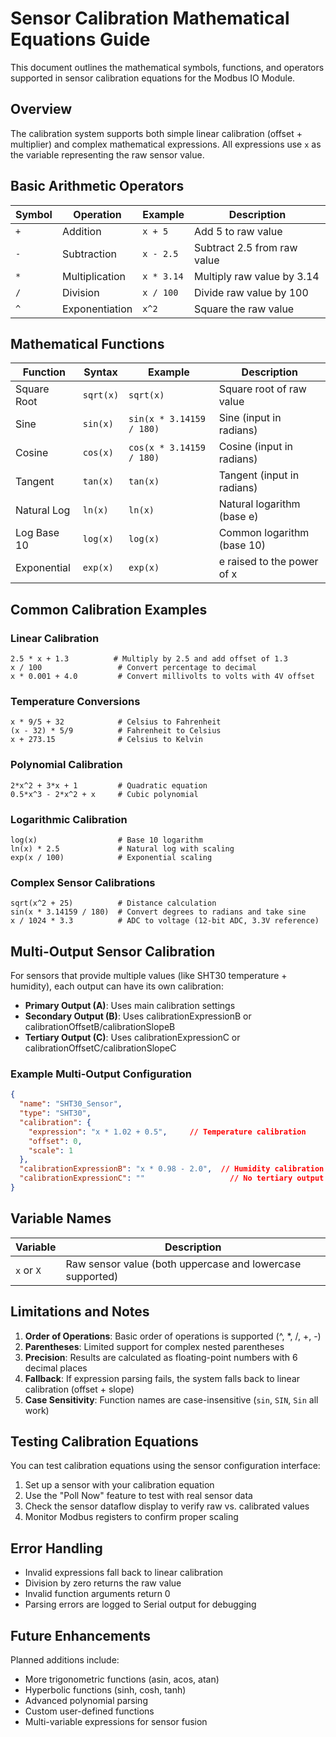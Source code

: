 # Sensor Calibration Mathematical Equations Guide

This document outlines the mathematical symbols, functions, and operators supported in sensor calibration equations for the Modbus IO Module.

## Overview

The calibration system supports both simple linear calibration (offset + multiplier) and complex mathematical expressions. All expressions use `x` as the variable representing the raw sensor value.

## Basic Arithmetic Operators

| Symbol | Operation | Example | Description |
|--------|-----------|---------|-------------|
| `+` | Addition | `x + 5` | Add 5 to raw value |
| `-` | Subtraction | `x - 2.5` | Subtract 2.5 from raw value |
| `*` | Multiplication | `x * 3.14` | Multiply raw value by 3.14 |
| `/` | Division | `x / 100` | Divide raw value by 100 |
| `^` | Exponentiation | `x^2` | Square the raw value |

## Mathematical Functions

| Function | Syntax | Example | Description |
|----------|--------|---------|-------------|
| Square Root | `sqrt(x)` | `sqrt(x)` | Square root of raw value |
| Sine | `sin(x)` | `sin(x * 3.14159 / 180)` | Sine (input in radians) |
| Cosine | `cos(x)` | `cos(x * 3.14159 / 180)` | Cosine (input in radians) |
| Tangent | `tan(x)` | `tan(x)` | Tangent (input in radians) |
| Natural Log | `ln(x)` | `ln(x)` | Natural logarithm (base e) |
| Log Base 10 | `log(x)` | `log(x)` | Common logarithm (base 10) |
| Exponential | `exp(x)` | `exp(x)` | e raised to the power of x |

## Common Calibration Examples

### Linear Calibration
```
2.5 * x + 1.3          # Multiply by 2.5 and add offset of 1.3
x / 100                 # Convert percentage to decimal
x * 0.001 + 4.0         # Convert millivolts to volts with 4V offset
```

### Temperature Conversions
```
x * 9/5 + 32            # Celsius to Fahrenheit
(x - 32) * 5/9          # Fahrenheit to Celsius
x + 273.15              # Celsius to Kelvin
```

### Polynomial Calibration
```
2*x^2 + 3*x + 1         # Quadratic equation
0.5*x^3 - 2*x^2 + x     # Cubic polynomial
```

### Logarithmic Calibration
```
log(x)                  # Base 10 logarithm
ln(x) * 2.5             # Natural log with scaling
exp(x / 100)            # Exponential scaling
```

### Complex Sensor Calibrations
```
sqrt(x^2 + 25)          # Distance calculation
sin(x * 3.14159 / 180)  # Convert degrees to radians and take sine
x / 1024 * 3.3          # ADC to voltage (12-bit ADC, 3.3V reference)
```

## Multi-Output Sensor Calibration

For sensors that provide multiple values (like SHT30 temperature + humidity), each output can have its own calibration:

- **Primary Output (A)**: Uses main calibration settings
- **Secondary Output (B)**: Uses calibrationExpressionB or calibrationOffsetB/calibrationSlopeB
- **Tertiary Output (C)**: Uses calibrationExpressionC or calibrationOffsetC/calibrationSlopeC

### Example Multi-Output Configuration
```json
{
  "name": "SHT30_Sensor",
  "type": "SHT30", 
  "calibration": {
    "expression": "x * 1.02 + 0.5",     // Temperature calibration
    "offset": 0,
    "scale": 1
  },
  "calibrationExpressionB": "x * 0.98 - 2.0",  // Humidity calibration
  "calibrationExpressionC": ""                   // No tertiary output
}
```

## Variable Names

| Variable | Description |
|----------|-------------|
| `x` or `X` | Raw sensor value (both uppercase and lowercase supported) |

## Limitations and Notes

1. **Order of Operations**: Basic order of operations is supported (^, *, /, +, -)
2. **Parentheses**: Limited support for complex nested parentheses
3. **Precision**: Results are calculated as floating-point numbers with 6 decimal places
4. **Fallback**: If expression parsing fails, the system falls back to linear calibration (offset + slope)
5. **Case Sensitivity**: Function names are case-insensitive (`sin`, `SIN`, `Sin` all work)

## Testing Calibration Equations

You can test calibration equations using the sensor configuration interface:

1. Set up a sensor with your calibration equation
2. Use the "Poll Now" feature to test with real sensor data
3. Check the sensor dataflow display to verify raw vs. calibrated values
4. Monitor Modbus registers to confirm proper scaling

## Error Handling

- Invalid expressions fall back to linear calibration
- Division by zero returns the raw value
- Invalid function arguments return 0
- Parsing errors are logged to Serial output for debugging

## Future Enhancements

Planned additions include:
- More trigonometric functions (asin, acos, atan)
- Hyperbolic functions (sinh, cosh, tanh)
- Advanced polynomial parsing
- Custom user-defined functions
- Multi-variable expressions for sensor fusion